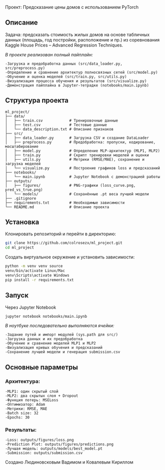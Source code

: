 Проект: Предсказание цены домов с использованием PyTorch

## Описание

Задача: предсказать стоимость жилых домов на основе табличных данных (площадь, год постройки, расположение и пр.) из соревнования Kaggle House Prices – Advanced Regression Techniques.

*В проекте реализован полный пайплайн:*

    -Загрузка и предобработка данных (src/data_loader.py, src/preprocess.py)
    -Определение и сравнение архитектур полносвязных сетей (src/model.py)
    -Обучение и оценка моделей (src/train.py, src/utils.py)
    -Визуализация процесса обучения и результатов (src/visualize.py)
    -Демонстрация пайплайна в Jupyter-тетрадке (notebooks/main.ipynb)

## Структура проекта

```
ml_project/ 
├── data/ 
│   ├── train.csv            # Тренировочные данные 
│   ├── test.csv             # Тестовые данные 
│   └── data_description.txt # Описание признаков 
├── src/ 
│   ├── data_loader.py       # Загрузка CSV и создание DataLoader 
│   ├── preprocess.py        # Предобработка: пропуски, кодирование, масштабирование 
│   ├── model.py             # Определение MLP-архитектур (MLP1, MLP2) 
│   ├── train.py             # Скрипт тренировки моделей и оценки 
│   ├── utils.py             # Метрики (RMSE/MAE), сохранение и загрузка моделей 
│   └── visualize.py         # Построение графиков loss и предсказаний 
├── notebooks/ 
│   └── main.ipynb           # Jupyter Notebook с демонстрацией работы 
├── outputs/ 
│   ├── figures/             # PNG-графики (loss_curve.png, pred_vs_true.png) 
│   └── models/              # Сохранённые .pt веса лучшей модели 
├── .gitignore 
├── requirements.txt         # Необходимые зависимости 
└── README.md                # Описание проекта
```

## Установка

Клонировать репозиторий и перейти в директорию:

```bash
git clone https://github.com/colrosezx/ml_project.git 
cd ml_project
```
Создать виртуальное окружение и установить зависимости:

```bash
python -m venv venv source 
venv/bin/activate Linux/Mac 
venv\Scripts\activate Windows 
pip install -r requirements.txt
```

## Запуск

Через Jupyter Notebook

```bash
jupyter notebook notebooks/main.ipynb
```
*В ноутбуке последовательно выполняются ячейки:*

    -Задание путей и импорт модулей (sys.path для src/)
    -Загрузка данных и их предобработка
    -Обучение и сравнение моделей MLP1 и MLP2
    -Визуализация кривых обучения и предсказаний
    -Сохранение лучшей модели и генерация submission.csv

## Основные параметры

### Архитектура:

    -MLP1: один скрытый слой
    -MLP2: два скрытых слоя + Dropout
    -Функция потерь: MSELoss
    -Оптимизатор: Adam
    -Метрики: RMSE, MAE
    -Batch size: 32
    -Epochs: 30

### Результаты:

    -Loss: outputs/figures/loss.png
    -Prediction Plot: outputs/figures/predictions.png
    -Лучшая модель: outputs/models/best_model.pt
    -Submission: outputs/submission.csv

Создано Людиновсковым Вадимом и Ковалевым Кириллом
